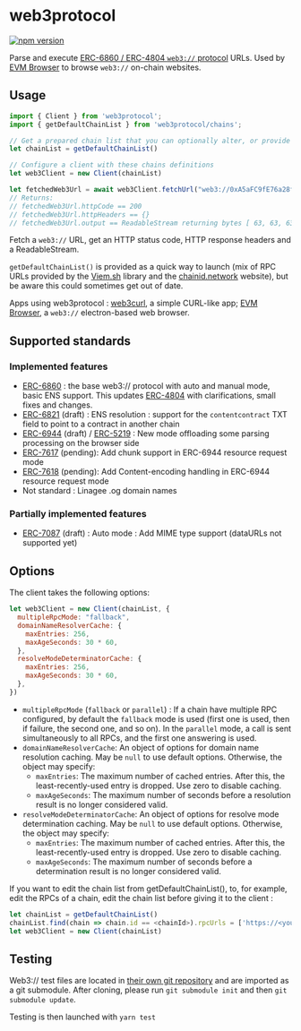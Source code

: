 # web3protocol

[![npm version](https://badge.fury.io/js/web3protocol.svg)](https://www.npmjs.com/package/web3protocol)

Parse and execute [ERC-6860 / ERC-4804 ``web3://`` protocol](https://eips.ethereum.org/EIPS/eip-6860) URLs. Used by [EVM Browser](https://github.com/nand2/evm-browser) to browse ``web3://`` on-chain websites.

## Usage

```js
import { Client } from 'web3protocol';
import { getDefaultChainList } from 'web3protocol/chains';

// Get a prepared chain list that you can optionally alter, or provide your own
let chainList = getDefaultChainList()

// Configure a client with these chains definitions
let web3Client = new Client(chainList)

let fetchedWeb3Url = await web3Client.fetchUrl("web3://0xA5aFC9fE76a28fB12C60954Ed6e2e5f8ceF64Ff2/resourceName")
// Returns:
// fetchedWeb3Url.httpCode == 200
// fetchedWeb3Url.httpHeaders == {}
// fetchedWeb3Url.output == ReadableStream returning bytes [ 63, 63, 63 ]

```

Fetch a ``web3://`` URL, get an HTTP status code, HTTP response headers and a ReadableStream.

``getDefaultChainList()`` is provided as a quick way to launch (mix of RPC URLs provided by the [Viem.sh](https://viem.sh/) library and the [chainid.network](https://chainid.network/chains.json) website), but be aware this could sometimes get out of date.

Apps using web3protocol : [web3curl](https://github.com/web3-protocol/web3curl-js), a simple CURL-like app; [EVM Browser](https://github.com/nand2/evm-browser), a ``web3://`` electron-based web browser.

## Supported standards

### Implemented features

- [ERC-6860](https://eips.ethereum.org/EIPS/eip-6860) : the base web3:// protocol with auto and manual mode, basic ENS support. This updates [ERC-4804](https://eips.ethereum.org/EIPS/eip-4804) with clarifications, small fixes and changes.
- [ERC-6821](https://eips.ethereum.org/EIPS/eip-6821) (draft) : ENS resolution : support for the ``contentcontract`` TXT field to point to a contract in another chain
- [ERC-6944](https://eips.ethereum.org/EIPS/eip-6944) (draft) / [ERC-5219](https://eips.ethereum.org/EIPS/eip-5219) : New mode offloading some parsing processing on the browser side
- [ERC-7617](https://github.com/ethereum/ERCs/pull/245) (pending): Add chunk support in ERC-6944 resource request mode
- [ERC-7618](https://github.com/ethereum/ERCs/pull/246) (pending): Add Content-encoding handling in ERC-6944 resource request mode
- Not standard : Linagee .og domain names

### Partially implemented features

- [ERC-7087](https://eips.ethereum.org/EIPS/eip-7087) (draft) :  Auto mode : Add MIME type support (dataURLs not supported yet)

## Options

The client takes the following options:

```js
let web3Client = new Client(chainList, {
  multipleRpcMode: "fallback",
  domainNameResolverCache: {
    maxEntries: 256,
    maxAgeSeconds: 30 * 60,
  },
  resolveModeDeterminatorCache: {
    maxEntries: 256,
    maxAgeSeconds: 30 * 60,
  },
})
```

- ``multipleRpcMode`` (``fallback`` or ``parallel``) : If a chain have multiple RPC configured, by default the ``fallback`` mode is used (first one is used, then if failure, the second one, and so on). In the ``parallel`` mode, a call is sent simultaneously to all RPCs, and the first one answering is used.
- ``domainNameResolverCache``: An object of options for domain name resolution caching. May be ``null`` to use default options. Otherwise, the object may specify:
    - ``maxEntries``: The maximum number of cached entries. After this, the least-recently-used entry is dropped. Use zero to disable caching.
    - ``maxAgeSeconds``: The maximum number of seconds before a resolution result is no longer considered valid.
- ``resolveModeDeterminatorCache``: An object of options for resolve mode determination caching. May be ``null`` to use default options. Otherwise, the object may specify:
    - ``maxEntries``: The maximum number of cached entries. After this, the least-recently-used entry is dropped. Use zero to disable caching.
    - ``maxAgeSeconds``: The maximum number of seconds before a determination result is no longer considered valid.

If you want to edit the chain list from getDefaultChainList(), to, for example, edit the RPCs of a chain, edit the chain list before giving it to the client : 

```js
let chainList = getDefaultChainList()
chainList.find(chain => chain.id == <chainId>).rpcUrls = ['https://<yourRPC>', 'https://<yourSecondRPC>', ...];
let web3Client = new Client(chainList)
```

## Testing

Web3:// test files are located in [their own git repository](https://github.com/web3-protocol/web3protocol-tests) and are imported as a git submodule. After cloning, please run ``git submodule init`` and then ``git submodule update``.

Testing is then launched with ``yarn test``
